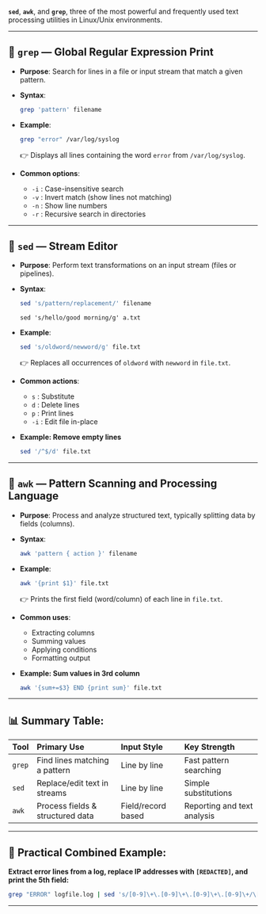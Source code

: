 **`sed`**, **`awk`**, and **`grep`**, three of the most powerful and frequently used text processing utilities in Linux/Unix environments.

---

## 📌 `grep` — **Global Regular Expression Print**

* **Purpose**: Search for lines in a file or input stream that match a given pattern.

* **Syntax**:

  ```bash
  grep 'pattern' filename
  ```

* **Example**:

  ```bash
  grep "error" /var/log/syslog
  ```

  👉 Displays all lines containing the word `error` from `/var/log/syslog`.

* **Common options**:

  * `-i` : Case-insensitive search
  * `-v` : Invert match (show lines not matching)
  * `-n` : Show line numbers
  * `-r` : Recursive search in directories

---

## 📌 `sed` — **Stream Editor**

* **Purpose**: Perform text transformations on an input stream (files or pipelines).

* **Syntax**:

  ```bash
  sed 's/pattern/replacement/' filename
  ```
  ```
  sed 's/hello/good morning/g' a.txt
  ```

* **Example**:

  ```bash
  sed 's/oldword/newword/g' file.txt
  ```

  👉 Replaces all occurrences of `oldword` with `newword` in `file.txt`.

* **Common actions**:

  * `s` : Substitute
  * `d` : Delete lines
  * `p` : Print lines
  * `-i` : Edit file in-place

* **Example: Remove empty lines**

  ```bash
  sed '/^$/d' file.txt
  ```

---

## 📌 `awk` — **Pattern Scanning and Processing Language**

* **Purpose**: Process and analyze structured text, typically splitting data by fields (columns).

* **Syntax**:

  ```bash
  awk 'pattern { action }' filename
  ```

* **Example**:

  ```bash
  awk '{print $1}' file.txt
  ```

  👉 Prints the first field (word/column) of each line in `file.txt`.

* **Common uses**:

  * Extracting columns
  * Summing values
  * Applying conditions
  * Formatting output

* **Example: Sum values in 3rd column**

  ```bash
  awk '{sum+=$3} END {print sum}' file.txt
  ```

---

## 📊 Summary Table:

| Tool   | Primary Use                      | Input Style        | Key Strength                |
| :----- | :------------------------------- | :----------------- | :-------------------------- |
| `grep` | Find lines matching a pattern    | Line by line       | Fast pattern searching      |
| `sed`  | Replace/edit text in streams     | Line by line       | Simple substitutions        |
| `awk`  | Process fields & structured data | Field/record based | Reporting and text analysis |

---

## 🔗 Practical Combined Example:

**Extract error lines from a log, replace IP addresses with `[REDACTED]`, and print the 5th field:**

```bash
grep "ERROR" logfile.log | sed 's/[0-9]\+\.[0-9]\+\.[0-9]\+\.[0-9]\+/\[REDACTED\]/g' | awk '{print $5}'
```

---
